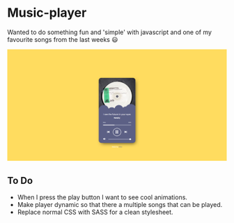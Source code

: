 # Music-player

Wanted to do something fun and 'simple' with javascript and one of my favourite songs from the last weeks :smiley:

![GitHub Logo](/images/screenshot.png)

## To Do

* When I press the play button I want to see cool animations.
* Make player dynamic so that there a multiple songs that can be played.
* Replace normal CSS with SASS for a clean stylesheet.


